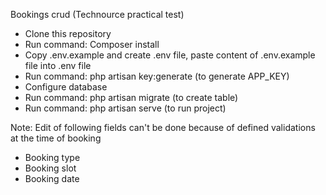 Bookings crud (Technource practical test)
- Clone this repository
- Run command: Composer install
- Copy .env.example and create .env file, paste content of .env.example file into .env file
- Run command: php artisan key:generate (to generate APP_KEY)
- Configure database
- Run command: php artisan migrate (to create table)
- Run command: php artisan serve (to run project)


Note: Edit of following fields can't be done because of defined validations at the time of booking
- Booking type
- Booking slot
- Booking date

